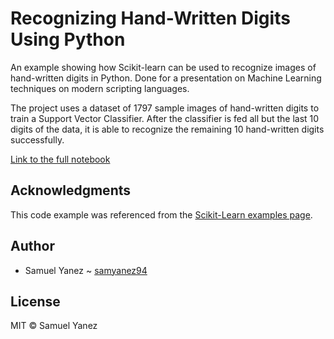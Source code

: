 # Recognizing Hand-Written Digits Using Python
An example showing how Scikit-learn can be used to recognize images of hand-written digits in Python. Done for a presentation on Machine Learning techniques on modern scripting languages.

The project uses a dataset of 1797 sample images of hand-written digits to train a Support Vector Classifier. After the classifier is fed all but the last 10 digits of the data, it is able to recognize the remaining 10 hand-written digits successfully.

[Link to the full notebook](https://github.com/samyanez94/Recognizing-Hand-Written-Digits/blob/master/Machine%20Learning%20-%20Recognizing%20Hand-Written%20Digits.ipynb)

## Acknowledgments

This code example was referenced from the [Scikit-Learn examples page](http://scikit-learn.org/stable/auto_examples/classification/plot_digits_classification.html).

## Author

* Samuel Yanez ~ [samyanez94](https://github.com/samyanez94)

## License

MIT © Samuel Yanez
